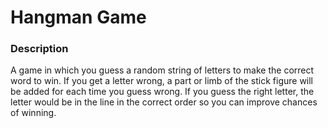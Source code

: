 # Hangman Game

### Description

A game in which you guess a random string of letters to make the correct word to win. If you get a letter wrong, a part or limb of the stick figure will be added for each time you guess wrong. If you guess the right letter, the letter would be in the line in the correct order so you can improve chances of winning.

